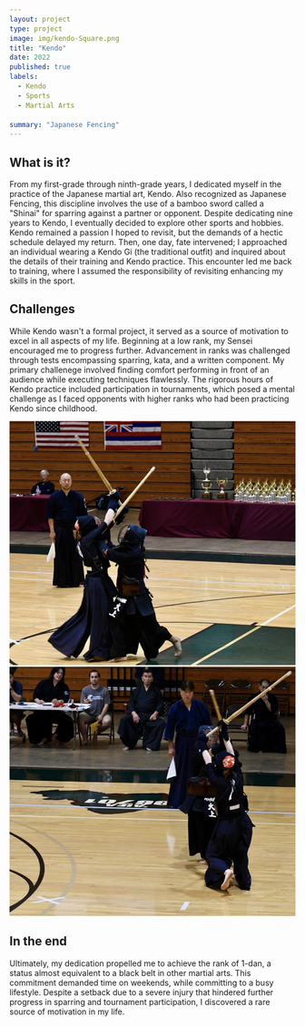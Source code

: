 ```yaml
---
layout: project
type: project
image: img/kendo-Square.png
title: "Kendo"
date: 2022
published: true
labels:
  - Kendo
  - Sports
  - Martial Arts

summary: "Japanese Fencing"
---
```


## What is it?

From my first-grade through ninth-grade years, I dedicated myself in the practice of the Japanese martial art, Kendo. Also recognized as Japanese Fencing, this discipline involves the use of a bamboo sword called a "Shinai" for sparring against a partner or opponent. Despite dedicating nine years to Kendo, I eventually decided to explore other sports and hobbies. Kendo remained a passion I hoped to revisit, but the demands of a hectic schedule delayed my return. Then, one day, fate intervened; I approached an individual wearing a Kendo Gi (the traditional outfit) and inquired about the details of their training and Kendo practice. This encounter led me back to training, where I assumed the responsibility of revisiting enhancing my skills in the sport.

## Challenges

While Kendo wasn't a formal project, it served as a source of motivation to excel in all aspects of my life. Beginning at a low rank, my Sensei encouraged me to progress further. Advancement in ranks was challenged through tests encompassing sparring, kata, and a written component. My primary challenege involved finding comfort performing in front of an audience while executing techniques flawlessly. The rigorous hours of Kendo practice included participation in tournaments, which posed a mental challenge as I faced opponents with higher ranks who had been practicing Kendo since childhood.

<div class="text-center p-4">
  <img width="1000px" src="/img/Screenshot_20240123-193229~2.png" class="img-thumbnail" >
</div>

<div class="text-center p-4">
  <img width="1000px" src="/img/Screenshot_20240123-193256~2.png" class="img-thumbnail" >
</div>

## In the end

Ultimately, my dedication propelled me to achieve the rank of 1-dan, a status almost equivalent to a black belt in other martial arts. This commitment demanded time on weekends, while committing to a busy lifestyle. Despite a setback due to a severe injury that hindered further progress in sparring and tournament participation, I discovered a rare source of motivation in my life.
